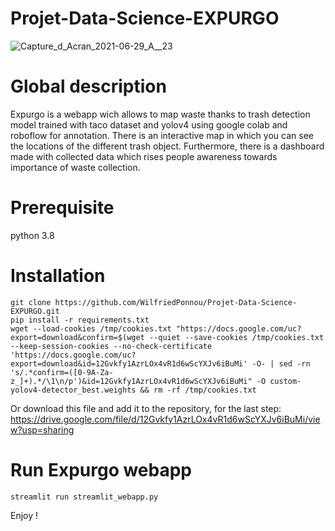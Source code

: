 # Projet-Data-Science-EXPURGO
![Capture_d_Acran_2021-06-29_A__23](https://user-images.githubusercontent.com/69146981/124489818-b1fc8b80-ddb1-11eb-8cc6-9d2809a19940.png)
# Global description
Expurgo is a webapp wich allows to map waste thanks to trash detection model trained with taco dataset and yolov4 using google colab and roboflow for annotation.
There is an interactive map in which you can see the locations of the different trash object. Furthermore, there is a dashboard made with collected data which rises people awareness towards importance of waste collection.

# Prerequisite
python 3.8

# Installation
	git clone https://github.com/WilfriedPonnou/Projet-Data-Science-EXPURGO.git
	pip install -r requirements.txt
	wget --load-cookies /tmp/cookies.txt "https://docs.google.com/uc?export=download&confirm=$(wget --quiet --save-cookies /tmp/cookies.txt --keep-session-cookies --no-check-certificate 'https://docs.google.com/uc?export=download&id=12Gvkfy1AzrLOx4vR1d6wScYXJv6iBuMi' -O- | sed -rn 's/.*confirm=([0-9A-Za-z_]+).*/\1\n/p')&id=12Gvkfy1AzrLOx4vR1d6wScYXJv6iBuMi" -O custom-yolov4-detector_best.weights && rm -rf /tmp/cookies.txt
Or download this file and add it to the repository, for the last step: https://drive.google.com/file/d/12Gvkfy1AzrLOx4vR1d6wScYXJv6iBuMi/view?usp=sharing


# Run Expurgo webapp
	streamlit run streamlit_webapp.py
Enjoy !
